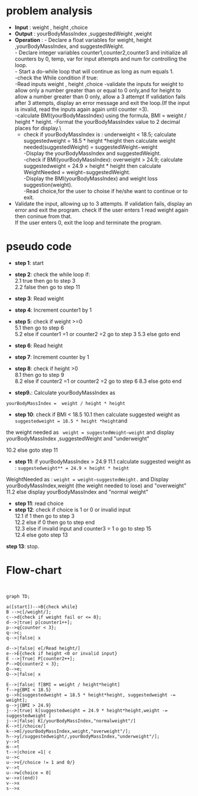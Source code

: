 # problem analysis 
- **Input** : weight , height ,choice
- **Output** : yourBodyMassIndex ,suggestedWeight ,weight
- **Operation** : - Declare a float  variables for weight, height ,yourBodyMassIndex, and suggestedWeight.\
                   - Declare integer variables counter1,counter2,counter3 and initialize all counters by 0, temp, var for input attempts and num for controlling the loop.\
                    - Start a do-while loop that will continue as long as num equals 1.\
                    -check the While condition if true:\
                    -Read inputs  weight , height ,choice
                    -validate the inputs for weight to allow only a number greater than or equal to 0 only,and for height to allow a number greater than 0 only, allow a 3 attempt If validation fails after 3 attempts, display an error message and exit the loop.(If the input is invalid, read the inputs again again until counter =3).\
-calculate BMI(yourBodyMassIndex) using the formula, BMI = weight / height * height.
 -Format the yourBodyMassIndex value to 2 decimal places for display.\
  - check if yourBodyMassIndex is : underweight < 18.5; calculate suggestedweight = 18.5 * height *height then calculate weight needed(suggestedWeight) = suggestedWeight−weight\
-Display the yourBodyMassIndex and suggestedWeight.\
-check if BMI(yourBodyMassIndex): overweight > 24.9; calculate suggestedweight = 24.9 × height * height then calculate WeightNeeded = weight−suggestedWeight.\
-Display the BMI(yourBodyMassIndex) and weight loss suggestion(weight).\
-Read choice,for the user to choise if he/she want to continue or to exit.
- Validate the input, allowing up to 3 attempts. If validation fails, display an error and exit the program.
 check If the user enters 1 read weight again then coninue from that.\
  If the user enters 0, exit the loop and terminate the program.

  
#  pseudo code

- **step 1**: start
- **step 2**: check the while loop if:\
   2.1 true then go to step 3\
   2.2 false then go to step 11
- **step 3**: Read weight
- **step 4**: Increment counter1 by 1
- **step 5**: check if weight >=0\
           5.1 then go to step 6\
           5.2 else if counter1 =1 or counter2 =2 go to step 3
           5.3 else goto end

- **step 6**: Read height
- **step 7**: Increment counter by 1
- **step 8**: check if height >0\
           8.1 then go to step 9\
           8.2 else if counter2 =1 or counter2 =2 go to step 6
           8.3 else goto end
- **step9.**: Calculate yourBodyMassIndex as
```
yourBodyMassIndex =  weight / height * height
```
- **step 10**: check  if BMI < 18.5
10.1 then calculate suggested weight as 
      ``` suggestedweight = 18.5 * height *height ```and
   
the weight needed as ``` weight = suggestedWeight−weight``` and display yourBodyMassIndex ,suggestedWeight and "underweight"

  10.2 else goto step 11

   
 - **step 11**:  if yourBodyMassIndex > 24.9
   11.1 calculate suggested weight as : ```suggestedweight** = 24.9 × height * height```

WeightNeeded as : ```weight = weight−suggestedWeight.``` and Display yourBodyMassIndex,weight (the weight needed to lose) and "overweight"
11.2 else display yourBodyMassIndex and "normal weight"
- **step 11**: read choice   
- **step 12**: check if choice is 1 or 0 or invalid input\
            12.1 if 1 then go to step 3\
            12.2 else if  0 then go to step end\
            12.3 else if  invalid input and counter3 = 1 o go to step 15\
            12.4 else goto step 13

**step 13**: stop.

 # Flow-chart


 

```mermaid


graph TD;

a([start])-->B{check while}
B -->c[/weight/];
c-->d{check if weight fail or <= 0};
d-->|true| p[counter1++];
p-->q{counter < 3};
q-->c;
q-->|false| x

d-->|false| e[/Read height/]
e-->E{check if height <0 or invalid input}
E -->|True| P[counter2++];
P-->Q{counter2 < 3};
Q-->e;
Q-->|false| x

E-->|false| f[BMI = weight / height*height]
f-->g{BMI < 18.5}
g-->h[suggestedweight = 18.5 * height*height, suggestedweight -= weight];
g-->j{BMI > 24.9}
j-->|true| k[suggestedweight = 24.9 * height*height,weight -= suggestedweight ]
j-->|false| K[/yourBodyMassIndex,"normalweight"/]
K-->t[/choice/]
k-->m[/yourBodyMassIndex,weight,"overweight"/];
h-->y[/suggestedweight/,yourBodyMassIndex,"underweight"/];
y-->t
m-->t
t-->|choice =1| c
u-->c
u-->v{/choice != 1 and 0/}
v-->t
u-->w[choice = 0]
w-->x((end))
v-->x
s-->x

```

